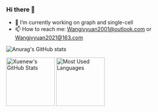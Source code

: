 
  
### Hi there 👋
- 🔭 I’m currently working on graph and single-cell
- 📫 How to reach me: [Wangjvyuan2001@outlook.com](mailto:Wangjvyuan2001@outlook.com) or [Wangjvyuan2021@163.com](mailto:Wangjvyuan2021@163.com)

![Anurag's GitHub stats]()

<img height="130px" src="https://github-readme-stats.vercel.app/api?username=EternityJune25&hide=stars,prs&show_icons=true&theme=graywhite&include_all_commits=true&show_owner=true&rank_icon=github&count_private=true" alt="Xuenew's GitHub Stats">
<img height="130px" src="https://github-readme-stats.vercel.app/api/top-langs?username=EternityJune25&hide_title=true&layout=compact&theme=graywhite&hide_border=true" alt="Most Used Languages">

